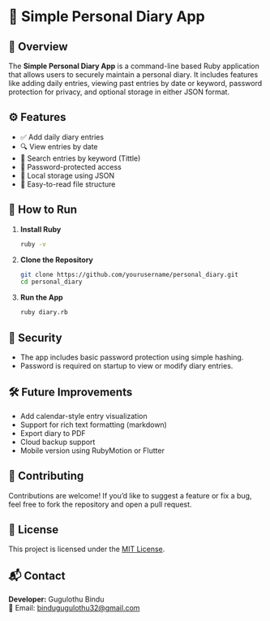 # 📝 Simple Personal Diary App

## 📌 Overview

The **Simple Personal Diary App** is a command-line based Ruby application that allows users to securely maintain a personal diary. It includes features like adding daily entries, viewing past entries by date or keyword, password protection for privacy, and optional storage in either JSON  format.

## ⚙️ Features

- ✅ Add daily diary entries
- 🔍 View entries by date
- 🔑 Search entries by keyword (Tittle)
- 🔐 Password-protected access
- 💾 Local storage using JSON
- 📂 Easy-to-read file structure


## 🚀 How to Run

1. **Install Ruby**
   ```bash
   ruby -v
   ```

2. **Clone the Repository**
   ```bash
   git clone https://github.com/yourusername/personal_diary.git
   cd personal_diary
   ```

3. **Run the App**
   ```bash
   ruby diary.rb
   ```

## 🔐 Security

- The app includes basic password protection using simple hashing.
- Password is required on startup to view or modify diary entries.

## 🛠 Future Improvements

- Add calendar-style entry visualization
- Support for rich text formatting (markdown)
- Export diary to PDF
- Cloud backup support
- Mobile version using RubyMotion or Flutter

## 🤝 Contributing

Contributions are welcome! If you’d like to suggest a feature or fix a bug, feel free to fork the repository and open a pull request.

## 📜 License

This project is licensed under the [MIT License](LICENSE).

## 📬 Contact

**Developer:** Gugulothu Bindu  
📧 Email: [bindugugulothu32@gmail.com](bindugugulothu32@gmail.com)  
